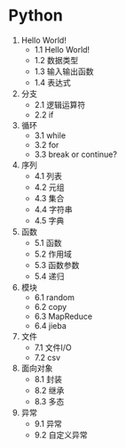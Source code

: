 # Python

1. Hello World!
    - 1.1 Hello World!
    - 1.2 数据类型
    - 1.3 输入输出函数
    - 1.4 表达式
2. 分支
    - 2.1 逻辑运算符
    - 2.2 if
3. 循环
    - 3.1 while
    - 3.2 for
    - 3.3 break or continue? 
4. 序列
    - 4.1 列表
    - 4.2 元组
    - 4.3 集合
    - 4.4 字符串
    - 4.5 字典
5. 函数
    - 5.1 函数
    - 5.2 作用域
    - 5.3 函数参数
    - 5.4 递归
6. 模块
    - 6.1 random
    - 6.2 copy
    - 6.3 MapReduce
    - 6.4 jieba
7. 文件
    - 7.1 文件I/O
    - 7.2 csv
8. 面向对象
    - 8.1 封装
    - 8.2 继承
    - 8.3 多态
9. 异常
    - 9.1 异常
    - 9.2 自定义异常